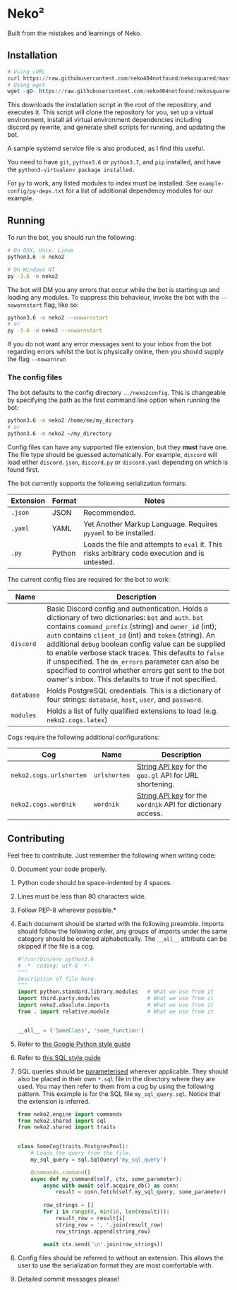 # Neko²

Built from the mistakes and learnings of Neko.

## Installation

```python
# Using cURL
curl https://raw.githubusercontent.com/neko404notfound/nekosquared/master/install.py | python3.6
# Using wget
wget -qO- https://raw.githubusercontent.com/neko404notfound/nekosquared/master/install.py | python3.6
```

This downloads the installation script in the root of the repository, and
executes it. This script will clone the repository for you, set up a virtual
environment, install all virtual environment dependencies including discord.py
rewrite, and generate shell scripts for running, and updating the bot.

A sample systemd service file is also produced, as I find this useful.

You need to have `git`, `python3.6` or `python3.7`, and `pip` installed,
and have the `python3-virtualenv package installed.`

For `py` to work, any listed modules to index must be installed. See 
`example-config/py-deps.txt` for a list of additional dependency modules
for our example.

## Running

To run the bot, you should run the following:

```bash
# On OSX, Unix, Linux
python3.6 -m neko2

# On Windows NT
py -3.6 -m neko2
```

The bot will DM you any errors that occur while the bot is starting up and 
loading any modules. To suppress this behaviour, invoke the bot with the
`--nowarnstart` flag, like so:

```bash
python3.6 -m neko2 --nowarnstart
# or
py -3.6 -m neko2 --nowarnstart
```

If you do not want any error messages sent to your inbox from the bot regarding
errors whilst the bot is physically online, then you should supply the flag
`--nowarnrun`

### The config files

The bot defaults to the config directory `../neko2config`. This is changeable
by specifying the path as the first command line option when running the bot:

```bash
python3.6 -m neko2 /home/me/my_directory
# or
python3.6 -m neko2 ~/my_directory
```

Config files can have any supported file extension, but they **must** have
one. The file type should be guessed automatically. For example, `discord` will
load either `discord.json`, `discord.py` or `discord.yaml` depending on which
is found first.

The bot currently supports the following serialization formats:

| Extension | Format | Notes |
|---|---|---|
| `.json` | JSON | Recommended. |
| `.yaml` | YAML | Yet Another Markup Language. Requires `pyyaml` to be installed. |
| `.py` | Python | Loads the file and attempts to `eval` it. This risks arbitrary code execution and is untested. | 

The current config files are required for the bot to work:

| Name | Description |
|---|---|
| `discord` | Basic Discord config and authentication. Holds a dictionary of two dictionaries: `bot` and `auth`. `bot` contains `command_prefix` (string) and `owner_id` (int); `auth` contains `client_id` (int) and `token` (string). An additional `debug` boolean config value can be supplied to enable verbose stack traces. This defaults to `false` if unspecified. The `dm_errors` parameter can also be specified to control whether errors get sent to the bot owner's inbox. This defaults to true if not specified. |
| `database` | Holds PostgreSQL credentials. This is a dictionary of four strings: `database`, `host`, `user`, and `password`. |
| `modules` | Holds a list of fully qualified extensions to load (e.g. `neko2.cogs.latex`) |

Cogs require the following additional configurations:

| Cog | Name | Description |
|---|---|---|
| `neko2.cogs.urlshorten` | `urlshorten` | [String API key](https://console.developers.google.com/apis/credentials) for the `goo.gl` API for URL shortening. |
| `neko2.cogs.wordnik` | `wordnik` | [String API key](http://developer.wordnik.com/) for the `wordnik` API for dictionary access. |

## Contributing

Feel free to contribute. Just remember the following when writing code:

0. Document your code properly.
1. Python code should be space-indented by 4 spaces.
2. Lines must be less than 80 characters wide.
3. Follow PEP-8 wherever possible.\*
4. Each document should be started with the following preamble. Imports should
    follow the following order, any groups of imports under the same category
    should be ordered alphabetically. The `__all__` attribute can be skipped if
    the file is a cog.

    ```python
    #!/usr/bin/env python3.6
    # -*- coding: utf-8 -*-
    """
    Description of file here.
    """
    import python.standard.library.modules   # What we use from it
    import third.party.modules               # What we use from it
    import neko2.absolute.imports            # What we use from it
    from . import relative.module            # What we use from it
    
    
    __all__ = ('SomeClass', 'some_function')
    ```

5. Refer to [the Google Python style guide](https://google.github.io/styleguide/pyguide.html)
6. Refer to [this SQL style guide](SQL_STYLE.md)
7. SQL queries should be [parameterised](https://magicstack.github.io/asyncpg/current/usage.html)
    wherever applicable. They should also be placed in their own `*.sql` file in
    the directory where they are used. You may then refer to them from a cog by
    using the following pattern. This example is for the SQL file 
    `my_sql_query.sql`. Notice that the extension is inferred.
    
    ```python
    from neko2.engine import commands
    from neko2.shared import sql
    from neko2.shared import traits
     
    
    class SomeCog(traits.PostgresPool):
        # Loads the query from the file.
        my_sql_query = sql.SqlQuery('my_sql_query')
 
        @commands.command()
        async def my_command(self, ctx, some_parameter):
            async with await self.acquire_db() as conn:
                result = conn.fetch(self.my_sql_query, some_parameter)
                
            row_strings = []
            for i in range(0, min(10, len(result))):
                result_row = result[i]
                string_row = ', '.join(result_row)
                row_strings.append(string_row)
                
            await ctx.send('\n'.join(row_strings))
    ```
8. Config files should be referred to without an extension. This allows the user
    to use the serialization format they are most comfortable with.
9. Detailed commit messages please!
